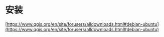 # 安装

[https://www.qgis.org/en/site/forusers/alldownloads.html#debian-ubuntu](https://www.qgis.org/en/site/forusers/alldownloads.html#debian-ubuntu)